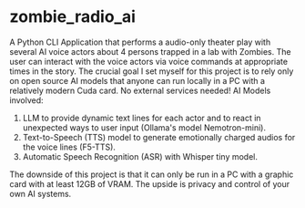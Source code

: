 # zombie_radio_ai


A Python CLI Application that performs a audio-only theater play with several AI voice actors about 4 persons trapped in a lab with Zombies. The user can interact with the voice actors via voice commands at appropriate times in the story.
The crucial goal I set myself for this project is to rely only on open source AI models that anyone can run locally in a PC with a relatively modern Cuda card. No external services needed! 
AI Models involved:
1. LLM to provide dynamic text lines for each actor and to react in unexpected ways to user input (Ollama's model Nemotron-mini).
2. Text-to-Speech (TTS) model to generate emotionally charged audios for the voice lines (F5-TTS).
3. Automatic Speech Recognition (ASR) with Whisper tiny model.

The downside of this project is that it can only be run in a PC with a graphic card with at least 12GB of VRAM.  The upside is privacy and control of your own AI systems.

